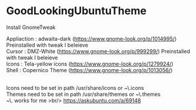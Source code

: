 # GoodLookingUbuntuTheme

Install GnomeTweak

Appliaction : adwaita-dark (https://www.gnome-look.org/p/1014995/) Preinstalled with tweak I beleieve <br/>
Cursor : DMZ-White (https://www.gnome-look.org/p/999299/)  Preinstalled with tweak I beleieve <br/>
Icons : Tela-yellow icons (https://www.gnome-look.org/p/1279924/) <br/>
Shell : Copernico Theme (https://www.gnome-look.org/p/1013056/)<br/><br/>

Icons need to be set in path /usr/share/icons or ~\\.icons<br/>
Themes need to be set in path /usr/share/themes or ~\\.themes<br/>
~\\. works for me >br/> 
https://askubuntu.com/a/69148
